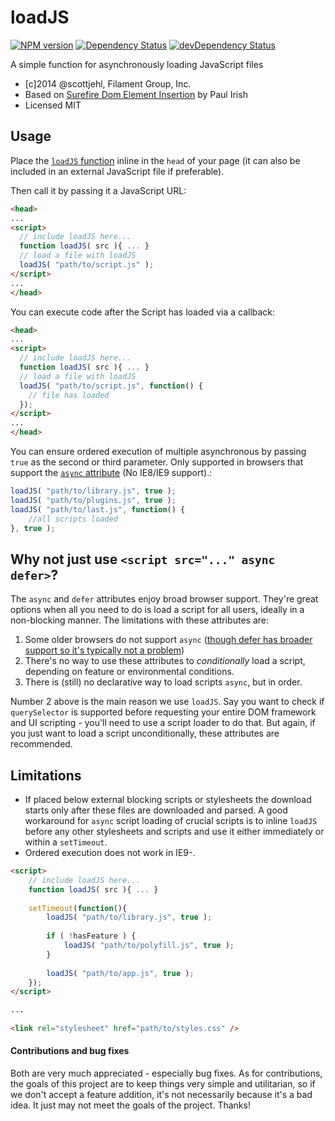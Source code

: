 loadJS
======

[![NPM version](http://img.shields.io/npm/v/fg-loadjs.svg)](https://www.npmjs.org/package/fg-loadjs)
[![Dependency Status](https://david-dm.org/filamentgroup/loadJS.svg)](https://david-dm.org/filamentgroup/loadJS)
[![devDependency Status](https://david-dm.org/filamentgroup/loadJS/dev-status.svg)](https://david-dm.org/filamentgroup/loadJS#info=devDependencies)

A simple function for asynchronously loading JavaScript files
- [c]2014 @scottjehl, Filament Group, Inc.
- Based on [Surefire Dom Element Insertion](http://www.paulirish.com/2011/surefire-dom-element-insertion/) by Paul Irish
- Licensed MIT

## Usage

Place the [`loadJS` function](https://github.com/filamentgroup/loadJS/blob/master/loadJS.js) inline in the `head` of your page (it can also be included in an external JavaScript file if preferable).

Then call it by passing it a JavaScript URL:

``` html
<head>
...
<script>
  // include loadJS here...
  function loadJS( src ){ ... }
  // load a file with loadJS
  loadJS( "path/to/script.js" );
</script>
...
</head>
```

You can execute code after the Script has loaded via a callback:

``` html
<head>
...
<script>
  // include loadJS here...
  function loadJS( src ){ ... }
  // load a file with loadJS
  loadJS( "path/to/script.js", function() {
    // file has loaded
  });
</script>
...
</head>
```

You can ensure ordered execution of multiple asynchronous by passing `true` as the second or third parameter. Only supported in browsers that support the [`async` attribute](http://caniuse.com/#search=async) (No IE8/IE9 support).:

```js
loadJS( "path/to/library.js", true );
loadJS( "path/to/plugins.js", true );
loadJS( "path/to/last.js", function() {
	//all scripts loaded
}, true );
```

## Why not just use `<script src="..." async defer>`?

The `async` and `defer` attributes enjoy broad browser support. They're great options when all you need to do is load a script for all users, ideally in a non-blocking manner. The limitations with these attributes are: 

1. Some older browsers do not support `async` ([though defer has broader support so it's typically not a problem](https://www.igvita.com/2014/05/20/script-injected-async-scripts-considered-harmful/))
2. There's no way to use these attributes to *conditionally* load a script, depending on feature or environmental conditions.
3. There is (still) no declarative way to load scripts `async`, but in order. 

Number 2 above is the main reason we use `loadJS`. Say you want to check if `querySelector` is supported before requesting your entire DOM framework and UI scripting - you'll need to use a script loader to do that. But again, if you just want to load a script unconditionally, these attributes are recommended.

## Limitations

* If placed below external blocking scripts or stylesheets the download starts only after these files are downloaded and parsed. A good workaround for `async` script loading of crucial scripts is to inline `loadJS` before any other stylesheets and scripts and use it either immediately or within a `setTimeout`.
* Ordered execution does not work in IE9-.

```html
<script>
	// include loadJS here...
	function loadJS( src ){ ... }
	
	setTimeout(function(){
		loadJS( "path/to/library.js", true );
		
		if ( !hasFeature ) {
			loadJS( "path/to/polyfill.js", true );
		}
		
		loadJS( "path/to/app.js", true );
	});
</script>

...
 
<link rel="stylesheet" href="path/to/styles.css" />
```

#### Contributions and bug fixes

Both are very much appreciated - especially bug fixes. As for contributions, the goals of this project are to keep things very simple and utilitarian, so if we don't accept a feature addition, it's not necessarily because it's a bad idea. It just may not meet the goals of the project. Thanks!
